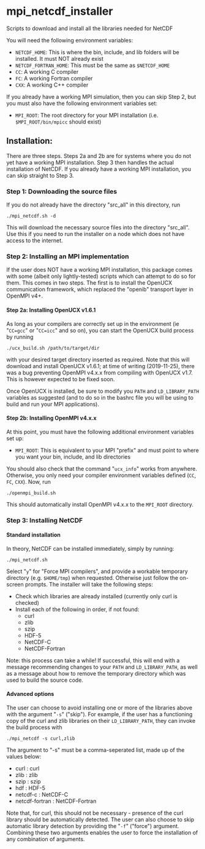 # mpi_netcdf_installer
Scripts to download and install all the libraries needed for NetCDF

You will need the following environment variables:
* `NETCDF_HOME`: This is where the bin, include, and lib folders will be installed. It must NOT already exist
* `NETCDF_FORTRAN_HOME`: This must be the same as `$NETCDF_HOME`
* `CC`: A working C compiler
* `FC`: A working Fortran compiler
* `CXX`: A working C++ compiler

If you already have a working MPI simulation, then you can skip Step 2, but you must also have the following
environment variables set:

* `MPI_ROOT`: The root directory for your MPI installation (i.e. `$MPI_ROOT/bin/mpicc` should exist)

## Installation:

There are three steps. Steps 2a and 2b are for systems where you do not yet have a working MPI installation.
Step 3 then handles the actual installation of NetCDF. If you already have a working MPI installation, you can
skip straight to Step 3.

### Step 1: Downloading the source files

If you do not already have the directory "src_all" in this directory, run

`./mpi_netcdf.sh -d`

This will download the necessary source files into the directory "src_all".
Use this if you need to run the installer on a node which does not have
access to the internet.

### Step 2: Installing an MPI implementation

If the user does NOT have a working MPI installation, this package comes with some (albeit only lightly-tested) scripts
which can attempt to do so for them. This comes in two steps. The first is to install the OpenUCX communication framework,
which replaced the "openib" transport layer in OpenMPI v4+.

#### Step 2a: Installing OpenUCX v1.6.1

As long as your compilers are correctly set up in the environment (ie "`CC=gcc`" or "`CC=icc`" and so on), you can start the
OpenUCX build process by running

`./ucx_build.sh /path/to/target/dir`

with your desired target directory inserted as required. Note that this will download and install OpenUCX v1.6.1; at time
of writing (2019-11-25), there was a bug preventing OpenMPI v4.x.x from compiling with OpenUCX v1.7. This is however
expected to be fixed soon.

Once OpenUCX is installed, be sure to modify you `PATH` and `LD_LIBRARY_PATH` variables as suggested (and to do so in the
bashrc file you will be using to build and run your MPI applications).

#### Step 2b: Installing OpenMPI v4.x.x

At this point, you must have the following additional environment variables set up:

* `MPI_ROOT`: This is equivalent to your MPI "prefix" and must point to where you want your bin, include, and lib directories

You should also check that the command "`ucx_info`" works from anywhere. Otherwise, you only need your compiler environment
variables defined (`CC`, `FC`, `CXX`). Now, run

`./openmpi_build.sh`

This should automatically install OpenMPI v4.x.x to the `MPI_ROOT` directory.

### Step 3: Installing NetCDF

#### Standard installation

In theory, NetCDF can be installed immediately, simply by running:

`./mpi_netcdf.sh`

Select "`y`" for "Force MPI compilers", and provide a workable temporary directory (e.g. `$HOME/tmp`) when requested.
Otherwise just follow the on-screen prompts. The installer will take the following steps:

 * Check which libraries are already installed (currently only curl is checked)
 * Install each of the following in order, if not found:
    * curl
    * zlib
    * szip
    * HDF-5
    * NetCDF-C
    * NetCDF-Fortran

Note: this process can take a while! If successful, this will end with a message recommending changes to your
`PATH` and `LD_LIBRARY_PATH`, as well as a message about how to remove the temporary directory which was used to
build the source code.

#### Advanced options

The user can choose to avoid installing one or more of the libraries above with the argument "`-s`" ("skip"). For
example, if the user has a functioning copy of the curl and zlib libraries on their `LD_LIBRARY_PATH`, they can
invoke the build process with

`./mpi_netcdf -s curl,zlib`

The argument to "-s" must be a comma-seperated list, made up of the values below:

* curl            : curl
* zlib            : zlib
* szip            : szip
* hdf             : HDF-5
* netcdf-c        : NetCDF-C
* netcdf-fortran  : NetCDF-Fortran

Note that, for curl, this should not be necessary - presence of the curl library should be automatically detected.
The user can also choose to skip automatic library detection by providing the "`-f`" ("force") argument. Combining
these two arguments enables the user to force the installation of any combination of arguments.

